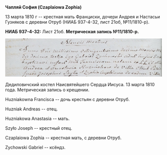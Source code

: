 **Чапляй София (Czaplaiowa Zophia)**

13 марта 1810 г -- крестная мать Франциски, дочери Андрея и Настасьи
Гузняков с деревни Отруб (НИАБ 937-4-32, лист 21об, №11/1810-р).

**НИАБ 937-4-32:** Лист 21об. **Метрическая запись №11/1810-р.**

![](./media/5563b7e7620e4d9edb523ee092d94ae4180df0d4.png)

Дедиловичский костел Наисвятейшего Сердца Иисуса. 13 марта 1810 года.
Метрическая запись о крещении.

Huzniakowna Francisca -- дочь крестьян с деревни Отруб.

Huzniak Andreas -- отец.

Huzniakowa Anastasia -- мать.

Szyło Joseph -- крестный отец.

Czaplaiowa Zophia -- крестная мать, с деревни Отруб.

Zychowski Gabriel -- ксёндз.
